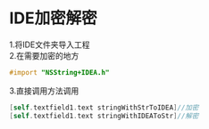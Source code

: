 IDE加密解密
====
1.将IDE文件夹导入工程<br>
2.在需要加密的地方
```Objective-c
#import "NSString+IDEA.h"
```
3.直接调用方法调用
```Objective-c
[self.textfield1.text stringWithStrToIDEA]//加密
[self.textfield1.text stringWithIDEAToStr]//解密
```
